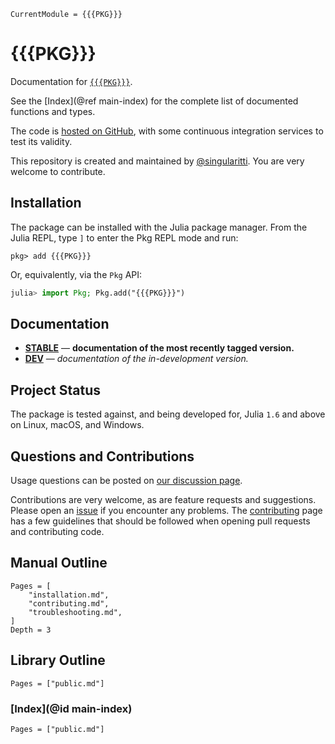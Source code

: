 ```@meta
CurrentModule = {{{PKG}}}
```

# {{{PKG}}}

Documentation for [`{{{PKG}}}`](https://github.com/{{{USER}}}/{{{PKG}}}.jl).

See the [Index](@ref main-index) for the complete list of documented functions
and types.

The code is [hosted on GitHub](https://github.com/{{{USER}}}/{{{PKG}}}.jl),
with some continuous integration services to test its validity.

This repository is created and maintained by [@singularitti](https://github.com/singularitti).
You are very welcome to contribute.

## Installation

The package can be installed with the Julia package manager.
From the Julia REPL, type `]` to enter the Pkg REPL mode and run:

```
pkg> add {{{PKG}}}
```

Or, equivalently, via the `Pkg` API:

```julia
julia> import Pkg; Pkg.add("{{{PKG}}}")
```

## Documentation

- [**STABLE**](https://{{{USER}}}.github.io/{{{PKG}}}.jl/stable) &mdash; **documentation of the most recently tagged version.**
- [**DEV**](https://{{{USER}}}.github.io/{{{PKG}}}.jl/dev) &mdash; _documentation of the in-development version._

## Project Status

The package is tested against, and being developed for, Julia `1.6` and above on Linux,
macOS, and Windows.

## Questions and Contributions

Usage questions can be posted on
[our discussion page](https://github.com/MineralsCloud/{{{PKG}}}.jl/discussions).

Contributions are very welcome, as are feature requests and suggestions. Please open an
[issue](https://github.com/MineralsCloud/{{{PKG}}}.jl/issues)
if you encounter any problems. The [contributing](@ref) page has
a few guidelines that should be followed when opening pull requests and contributing code.

## Manual Outline

```@contents
Pages = [
    "installation.md",
    "contributing.md",
    "troubleshooting.md",
]
Depth = 3
```

## Library Outline

```@contents
Pages = ["public.md"]
```

### [Index](@id main-index)

```@index
Pages = ["public.md"]
```
